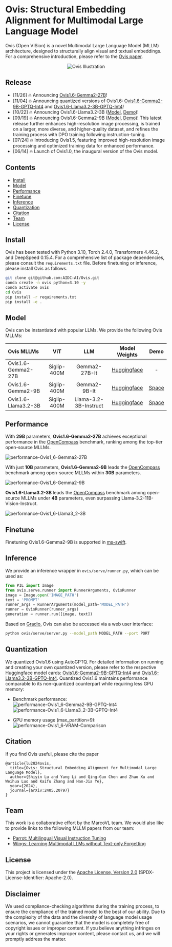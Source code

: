 # Ovis: Structural Embedding Alignment for Multimodal Large Language Model

Ovis (Open VISion) is a novel Multimodal Large Language Model (MLLM) architecture, designed to structurally align visual and textual embeddings. For a comprehensive introduction, please refer to the [Ovis paper](https://arxiv.org/abs/2405.20797).

<div style="text-align: center;">
  <img style="max-width: 100%;" src="docs/ovis-illustration.png" alt="Ovis Illustration"/>
</div>

## Release
- [11/26] 🔥 Announcing [Ovis1.6-Gemma2-27B](https://huggingface.co/AIDC-AI/Ovis1.6-Gemma2-27B)!
- [11/04] 🔥 Announcing quantized versions of Ovis1.6: [Ovis1.6-Gemma2-9B-GPTQ-Int4](https://huggingface.co/AIDC-AI/Ovis1.6-Gemma2-9B-GPTQ-Int4) and [Ovis1.6-Llama3.2-3B-GPTQ-Int4](https://huggingface.co/AIDC-AI/Ovis1.6-Llama3.2-3B-GPTQ-Int4)!
- [10/22] 🔥 Announcing Ovis1.6-Llama3.2-3B ([Model](https://huggingface.co/AIDC-AI/Ovis1.6-Llama3.2-3B), [Demo](https://huggingface.co/spaces/AIDC-AI/Ovis1.6-Llama3.2-3B))!
- [09/19] 🔥 Announcing Ovis1.6-Gemma2-9B ([Model](https://huggingface.co/AIDC-AI/Ovis1.6-Gemma2-9B), [Demo](https://huggingface.co/spaces/AIDC-AI/Ovis1.6-Gemma2-9B))! This latest release further enhances high-resolution image processing, is trained on a larger, more diverse, and higher-quality dataset, and refines the training process with DPO training following instruction-tuning.
- [07/24] 🔥 Introducing Ovis1.5, featuring improved high-resolution image processing and optimized training data for enhanced performance.
- [06/14] 🔥 Launch of Ovis1.0, the inaugural version of the Ovis model.

## Contents
- [Install](#install)
- [Model](#model)
- [Performance](#performance)
- [Finetune](#finetune)
- [Inference](#inference)
- [Quantization](#quantization)
- [Citation](#citation)
- [Team](#team)
- [License](#license)

## Install
Ovis has been tested with Python 3.10, Torch 2.4.0, Transformers 4.46.2, and DeepSpeed 0.15.4. For a comprehensive list of package dependencies, please consult the `requirements.txt` file. Before finetuning or inference, please install Ovis as follows.
```bash
git clone git@github.com:AIDC-AI/Ovis.git
conda create -n ovis python=3.10 -y
conda activate ovis
cd Ovis
pip install -r requirements.txt
pip install -e .
```

## Model
Ovis can be instantiated with popular LLMs. We provide the following Ovis MLLMs:

| Ovis MLLMs        | ViT         | LLM                |                          Model Weights                          | Demo                                                             |
|:------------------|:-----------:|:------------------:|:---------------------------------------------------------------:|:----------------------------------------------------------------:|
| Ovis1.6-Gemma2-27B | Siglip-400M | Gemma2-27B-It       | [Huggingface](https://huggingface.co/AIDC-AI/Ovis1.6-Gemma2-27B) | - |
| Ovis1.6-Gemma2-9B | Siglip-400M | Gemma2-9B-It       | [Huggingface](https://huggingface.co/AIDC-AI/Ovis1.6-Gemma2-9B) | [Space](https://huggingface.co/spaces/AIDC-AI/Ovis1.6-Gemma2-9B) |
| Ovis1.6-Llama3.2-3B | Siglip-400M | Llama-3.2-3B-Instruct       | [Huggingface](https://huggingface.co/AIDC-AI/Ovis1.6-Llama3.2-3B) | [Space](https://huggingface.co/spaces/AIDC-AI/Ovis1.6-Llama3.2-3B) |

## Performance
With **29B** parameters, **Ovis1.6-Gemma2-27B** achieves exceptional performance in the [OpenCompass](https://github.com/open-compass/VLMEvalKit) benchmark, ranking among the top-tier open-source MLLMs.

![performance-Ovis1_6-Gemma2-27B](docs/performance/Ovis1_6-Gemma2-27B.png)

With just **10B** parameters, **Ovis1.6-Gemma2-9B** leads the [OpenCompass](https://github.com/open-compass/VLMEvalKit) benchmark among open-source MLLMs within **30B** parameters.

![performance-Ovis1_6-Gemma2-9B](docs/performance/Ovis1_6-Gemma2-9B.png)

**Ovis1.6-Llama3.2-3B** leads the [OpenCompass](https://github.com/open-compass/VLMEvalKit) benchmark among open-source MLLMs under **4B** parameters, even surpassing Llama-3.2-11B-Vision-Instruct.

![performance-Ovis1_6-Llama3_2-3B](docs/performance/Ovis1_6-Llama3_2-3B.png)

## Finetune
Finetuning Ovis1.6-Gemma2-9B is supported in [ms-swift](https://github.com/modelscope/ms-swift).

## Inference
We provide an inference wrapper in `ovis/serve/runner.py`, which can be used as:
```python
from PIL import Image
from ovis.serve.runner import RunnerArguments, OvisRunner
image = Image.open('IMAGE_PATH')
text = 'PROMPT'
runner_args = RunnerArguments(model_path='MODEL_PATH')
runner = OvisRunner(runner_args)
generation = runner.run([image, text])
```
Based on [Gradio](https://github.com/gradio-app/gradio), Ovis can also be accessed via a web user interface:
```bash
python ovis/serve/server.py --model_path MODEL_PATH --port PORT
```

## Quantization
We quantized Ovis1.6 using AutoGPTQ. For detailed information on running and creating your own quantized version, please refer to the respective Huggingface model cards: [Ovis1.6-Gemma2-9B-GPTQ-Int4](https://huggingface.co/AIDC-AI/Ovis1.6-Gemma2-9B-GPTQ-Int4) and [Ovis1.6-Llama3.2-3B-GPTQ-Int4](https://huggingface.co/AIDC-AI/Ovis1.6-Llama3.2-3B-GPTQ-Int4). Quantized Ovis1.6 maintains performance comparable to its non-quantized counterpart while requiring less GPU memory:

- Benchmark performance:
![performance-Ovis1_6-Gemma2-9B-GPTQ-Int4](docs/performance/Ovis1_6-Gemma2-9B-GPTQ-Int4.png)
![performance-Ovis1_6-Llama3_2-3B-GPTQ-Int4](docs/performance/Ovis1_6-Llama3_2-3B-GPTQ-Int4.png)

- GPU memory usage (max_partition=9):
![performance-Ovis1_6-VRAM-Comparison](docs/performance/Ovis1_6-VRAM-Comparison.png)

## Citation
If you find Ovis useful, please cite the paper
```
@article{lu2024ovis,
  title={Ovis: Structural Embedding Alignment for Multimodal Large Language Model}, 
  author={Shiyin Lu and Yang Li and Qing-Guo Chen and Zhao Xu and Weihua Luo and Kaifu Zhang and Han-Jia Ye},
  year={2024},
  journal={arXiv:2405.20797}
}
```

## Team
This work is a collaborative effort by the MarcoVL team. We would also like to provide links to the following MLLM papers from our team:
- [Parrot: Multilingual Visual Instruction Tuning](https://arxiv.org/abs/2406.02539)
- [Wings: Learning Multimodal LLMs without Text-only Forgetting](https://arxiv.org/abs/2406.03496)

## License
This project is licensed under the [Apache License, Version 2.0](https://www.apache.org/licenses/LICENSE-2.0.txt) (SPDX-License-Identifier: Apache-2.0).

## Disclaimer
We used compliance-checking algorithms during the training process, to ensure the compliance of the trained model to the best of our ability. Due to the complexity of the data and the diversity of language model usage scenarios, we cannot guarantee that the model is completely free of copyright issues or improper content. If you believe anything infringes on your rights or generates improper content, please contact us, and we will promptly address the matter.
